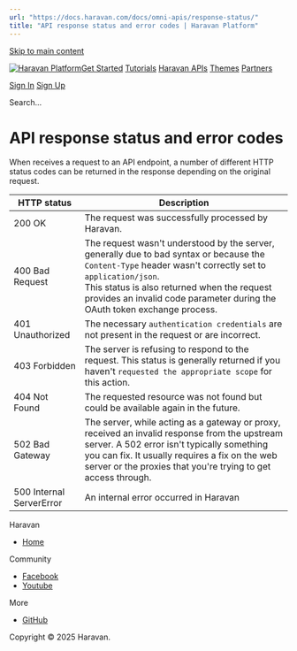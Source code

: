 ```yaml
---
url: "https://docs.haravan.com/docs/omni-apis/response-status/"
title: "API response status and error codes | Haravan Platform"
---
```


[Skip to main content](https://docs.haravan.com/docs/omni-apis/response-status/#)

[![Haravan Platform](https://docs.haravan.com/img/logo-haravan.svg)](https://docs.haravan.com/)[Get Started](https://docs.haravan.com/docs/get-started/overview/) [Tutorials](https://docs.haravan.com/docs/tutorials/authentication/apps-overview/) [Haravan APIs](https://docs.haravan.com/docs/omni-apis/) [Themes](https://docs.haravan.com/docs/themes/) [Partners](https://docs.haravan.com/docs/partners/)

[Sign In](https://partners.haravan.com/) [Sign Up](https://partners.haravan.com/signup)

Search...

# API response status and error codes

When receives a request to an API endpoint, a number of different HTTP status codes can be returned in the response depending on the original request.

| HTTP status | Description |
| --- | --- |
| 200 OK | The request was successfully processed by Haravan. |
| 400 Bad Request | The request wasn't understood by the server, generally due to bad syntax or because the `Content-Type` header wasn't correctly set to `application/json`. <br>This status is also returned when the request provides an invalid code parameter during the OAuth token exchange process. |
| 401 Unauthorized | The necessary `authentication credentials` are not present in the request or are incorrect. |
| 403 Forbidden | The server is refusing to respond to the request. This status is generally returned if you haven't `requested the appropriate scope` for this action. |
| 404 Not Found | The requested resource was not found but could be available again in the future. |
| 502 Bad Gateway | The server, while acting as a gateway or proxy, received an invalid response from the upstream server. A 502 error isn't typically something you can fix. It usually requires a fix on the web server or the proxies that you're trying to get access through. |
| 500 Internal ServerError | An internal error occurred in Haravan |

Haravan

- [Home](https://www.haravan.com/)

Community

- [Facebook](https://www.facebook.com/haravan.official)
- [Youtube](https://www.youtube.com/c/Haravan)

More

- [GitHub](https://github.com/Haravan)

Copyright © 2025 Haravan.